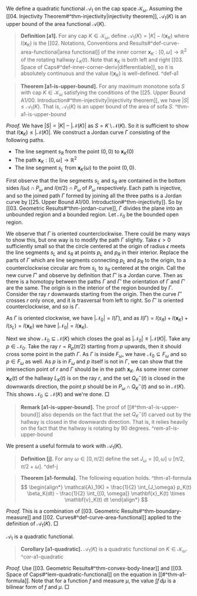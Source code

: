 We define a quadratic functional $\mathcal{A}_1$ on the cap space $\mathcal{K}_\omega$. Assuming the [[04. Injectivity Theorem#^thm-injectivity|injectivity theorem]], $\mathcal{A}_1(K)$ is an upper bound of the area functional $\mathcal{A}(K)$.

> __Definition [a1].__ For any cap $K \in \mathcal{K}_\omega$, define $\mathcal{A}_1(K) = |K| - I(\mathbf{x}_K)$ where $I(\mathbf{x}_K)$ is the [[02. Notations, Conventions and Results#^def-curve-area-functional|area functional]] of the inner corner $\mathbf{x}_K : [0, \omega] \to \mathbb{R}^2$ of the rotating hallway $L_{K}(t)$. Note that $\mathbf{x}_K$ is both left and right [[03. Space of Caps#^def-inner-corner-deriv|differentiable]], so it is absolutely continuous and the value $I(\mathbf{x}_K)$ is well-defined. ^def-a1

> __Theorem [a1-is-upper-bound].__ For any maximum monotone sofa $S$ with cap $K \in \mathcal{K}_{\omega}$ satisfying the conditions of the [[25. Upper Bound A1/00. Introduction#^thm-injectivity|injectivity theorem]], we have $|S| \leq \mathcal{A}_1(K)$. That is, $\mathcal{A}_1(K)$ is an upper bound of the area of sofa $S$. ^thm-a1-is-upper-bound

_Proof._ We have $|S| = |K| - |\mathcal{N}(K)|$ as $S = K \setminus \mathcal{N}(K)$. So it is sufficient to show that $I(\mathbf{x}_K) \leq |\mathcal{N}(K)|$. We construct a Jordan curve $\Gamma$ consisting of the following paths.

- The line segment $s_R$ from the point $(0, 0)$ to $\mathbf{x}_K(0)$
- The path $\mathbf{x}_K : [0, \omega] \to \mathbb{R}^2$
- The line segment $s_L$ from $\mathbf{x}_K(\omega)$ to the point $(0, 0)$.

First observe that the line segments $s_L$ and $s_R$ are contained in the bottom sides $l(\omega) \cap P_\omega$ and $l(\pi/2) \cap P_\omega$ of $P_\omega$ respectively. Each path is injective, and so the joined path $\Gamma$ formed by joining all the three paths is a Jordan curve by [[25. Upper Bound A1/00. Introduction#^thm-injectivity]]. So by [[03. Geometric Results#^thm-jordan-curve]], $\Gamma$ divides the plane into an unbounded region and a bounded region. Let $\mathcal{N}_0$ be the bounded open region. 

We observe that $\Gamma$ is oriented counterclockwise. There could be many ways to show this, but one way is to modify the path $\Gamma$ slightly. Take $\epsilon > 0$ sufficiently small so that the circle centered at the origin of radius $\epsilon$ meets the line segments $s_L$ and $s_R$ at points $p_L$ and $p_R$ in their interior. Replace the parts of $\Gamma$ which are line segments connecting $p_L$ and $p_R$ to the origin, to a counterclockwise circular arc from $s_L$ to $s_R$ centered at the origin. Call the new curve $\Gamma'$ and observe by definition that $\Gamma'$ is a Jordan curve. Then as there is a homotopy between the paths $\Gamma$ and $\Gamma'$ the orientation of $\Gamma$ and $\Gamma'$ are the same. The origin is in the interior of the region bounded by $\Gamma$. Consider the ray $r$ downwards starting from the origin. Then the curve $\Gamma'$ crosses $r$ only once, and it is trasversal from left to right. So $\Gamma'$ is oriented counterclockwise, and so is $\Gamma$.

As $\Gamma$ is oriented clockwise, we have $\left| \mathcal{N}_0 \right| = I(\Gamma)$, and as $I(\Gamma) = I(s_R) + I(\mathbf{x}_K) + I(s_L) = I(\mathbf{x}_K)$ we have $\left| \mathcal{N}_0 \right| = I(\mathbf{x}_K)$.

Next we show $\mathcal{N}_0 \subseteq \mathcal{N}(K)$ which closes the goal as $\left| \mathcal{N}_0 \right| \leq \left| \mathcal{N}(K) \right|$. Take any $p \in \mathcal{N}_0$. Take the ray $r = R_p(\pi/2)$ starting from $p$ upwards, then it should cross some point in the path $\Gamma$. As $\Gamma$ is inside $F_\omega$, we have $\mathcal{N}_0 \subseteq F_\omega$ and so $p \in F_\omega$ as well. As $p$ is in $F_\omega$ and $p$ itself is not in $\Gamma$, we can show that the intersection point of $r$ and $\Gamma$ should be in the path $\mathbf{x}_K$. As some inner corner $\mathbf{x}_K(t)$ of the hallway $L_K(t)$ is on the ray $r$, and the set $Q^-_K(t)$ is closed in the downwards direction, the point $p$ should be in $P_\omega \cap Q^-_K(t)$ and so in $\mathcal{N}(K)$. This shows $\mathcal{N}_0 \subseteq \mathcal{N}(K)$ and we're done. □

> __Remark [a1-is-upper-bound].__ The proof of [[#^thm-a1-is-upper-bound]] also depends on the fact that the set $Q^-_K(t)$ carved out by the hallway is closed in the downwards direction. That is, it relies heavily on the fact that the hallway is rotating by 90 degrees. ^rem-a1-is-upper-bound

We present a useful formula to work with $\mathcal{A}_1(K)$.

> __Definition [j].__ For any $\omega \in [0, \pi/2]$ define the set $J_\omega = [0, \omega] \cup [\pi/2, \pi/2 + \omega]$. ^def-j

> __Theorem [a1-formula].__ The following equation holds. ^thm-a1-formula
$$
\begin{align*}
\mathcal{A}_1(K) = \frac{1}{2} \int_{J_\omega} p_K(t) \beta_K(dt) - 
\frac{1}{2} \int_{[0, \omega]} \mathbf{x}_K(t) \times \mathbf{v}_K(t) dt
\end{align*}
$$

_Proof._ This is a combination of [[03. Geometric Results#^thm-boundary-measure]] and [[02. Curves#^def-curve-area-functional]] applied to the definition of $\mathcal{A}_1(K)$. □

$\mathcal{A}_1$ is a quadratic functional.

> __Corollary [a1-quadratic].__ $\mathcal{A}_1(K)$ is a quadratic functional on $K \in \mathcal{K}_\omega$. ^cor-a1-quadratic

_Proof._ Use [[03. Geometric Results#^thm-convex-body-linear]] and [[03. Space of Caps#^lem-quadratic-functional]] on the equation in [[#^thm-a1-formula]]. Note that for a function $f$ and measure $\mu$, the value $\int f \,d \mu$ is a bilinear form of $f$ and $\mu$. □